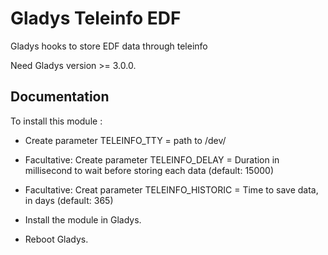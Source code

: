 # Gladys Teleinfo EDF

Gladys hooks to store EDF data through teleinfo 

Need Gladys version >= 3.0.0.

## Documentation

To install this module : 

- Create parameter TELEINFO_TTY = path to /dev/<your tty device>
- Facultative: Create parameter TELEINFO_DELAY = Duration in millisecond to wait before storing each data (default: 15000)
- Facultative: Creat parameter TELEINFO_HISTORIC = Time to save data, in days (default: 365)

- Install the module in Gladys.
- Reboot Gladys.
